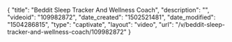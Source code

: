 {
    "title": "Beddit Sleep Tracker And Wellness Coach",
    "description": "",
    "videoid": "109982872",
    "date_created": "1502521481",
    "date_modified": "1504286815",
    "type": "captivate",
    "layout": "video",
    "url": "\/v\/beddit-sleep-tracker-and-wellness-coach\/109982872"
}